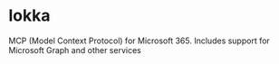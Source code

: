 # lokka
MCP (Model Context Protocol) for Microsoft 365. Includes support for Microsoft Graph and other services
